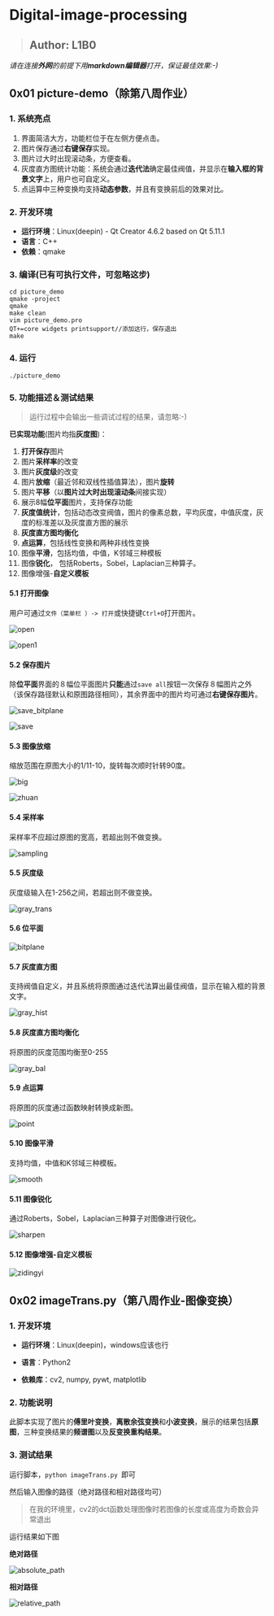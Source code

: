 # Digital-image-processing

>  ## Author: L1B0

*请在连接**外网**的前提下用**markdown编辑器**打开，保证最佳效果:-)*

## 0x01 picture-demo（除第八周作业）

### 1. 系统亮点

1. 界面简洁大方，功能栏位于在左侧方便点击。
2. 图片保存通过**右键保存**实现。
3. 图片过大时出现滚动条，方便查看。
4. 灰度直方图统计功能：系统会通过**迭代法**确定最佳阀值，并显示在**输入框的背景文字**上，用户也可自定义。
5. 点运算中三种变换均支持**动态参数**，并且有变换前后的效果对比。

### 2. 开发环境

* **运行环境**：Linux(deepin) - Qt Creator 4.6.2 based on Qt 5.11.1
* **语言**：C++
* **依赖**：qmake

### 3. 编译(已有可执行文件，可忽略这步)

```
cd picture_demo 
qmake -project
qmake                                           
make clean
vim picture_demo.pro
QT+=core widgets printsupport//添加这行，保存退出
make      
```

### 4. 运行

```
./picture_demo
```

### 5. 功能描述＆测试结果

> 运行过程中会输出一些调试过程的结果，请忽略:-)

**已实现功能**(图片均指**灰度图**)：

1. **打开保存**图片
2. 图片**采样率**的改变
3. 图片**灰度级**的改变
4. 图片**放缩**（最近邻和双线性插值算法），图片**旋转**
5. 图片**平移**（以**图片过大时出现滚动条**间接实现）
6. 展示8幅**位平面**图片，支持保存功能
7. **灰度值统计**，包括动态改变阀值，图片的像素总数，平均灰度，中值灰度，灰度的标准差以及灰度直方图的展示
8. **灰度直方图均衡化**
9. **点运算**，包括线性变换和两种非线性变换
10. 图像**平滑**，包括均值，中值，K邻域三种模板
11. 图像**锐化**， 包括Roberts，Sobel，Laplacian三种算子。
12. 图像增强-**自定义模板**

#### 5.1 打开图像

用户可通过`文件（菜单栏 ）-> 打开`或快捷键`Ctrl+O`打开图片。

![open](https://s1.ax1x.com/2018/10/23/iDzJ9U.png)

![open1](https://s1.ax1x.com/2018/10/23/iDzNjJ.md.png)

#### 5.2 保存图片

除**位平面**界面的８幅位平面图片**只能**通过`save all`按钮一次保存８幅图片之外（该保存路径默认和原图路径相同），其余界面中的图片均可通过**右键保存图片**。

![save_bitplane](https://s1.ax1x.com/2018/10/23/irSpCT.png)

![save](https://s1.ax1x.com/2018/10/23/iDzz5V.png)

#### 5.3 图像放缩 

缩放范围在原图大小的1/11-10，旋转每次顺时针转90度。

![big](https://s1.ax1x.com/2018/10/23/irCuGV.png)

![zhuan](https://s1.ax1x.com/2018/10/23/irC1r4.png)

#### 5.4 采样率

采样率不应超过原图的宽高，若超出则不做变换。

![sampling](https://s1.ax1x.com/2018/10/23/irCOzT.png)

#### 5.5 灰度级

灰度级输入在1-256之间，若超出则不做变换。

![gray_trans](https://s1.ax1x.com/2018/10/23/irCTds.png)

#### 5.6 位平面

![bitplane](https://s1.ax1x.com/2018/10/23/irPSeJ.md.png)

#### 5.7 灰度直方图

支持阀值自定义，并且系统将原图通过迭代法算出最佳阀值，显示在输入框的背景文字。

![gray_hist](https://s1.ax1x.com/2018/10/23/irPlfP.png)

#### 5.8 灰度直方图均衡化

将原图的灰度范围均衡至0-255

![gray_bal](https://s1.ax1x.com/2018/10/23/irPwYq.png)

#### 5.9 点运算

将原图的灰度通过函数映射转换成新图。

![point](https://s1.ax1x.com/2018/10/23/irPyXF.png)

#### 5.10 图像平滑

支持均值，中值和K邻域三种模板。

![smooth](https://s1.ax1x.com/2018/10/23/irPhfx.png)

#### 5.11 图像锐化

通过Roberts，Sobel，Laplacian三种算子对图像进行锐化。

![sharpen](https://s1.ax1x.com/2018/10/23/irPTXD.md.png)

#### 5.12 图像增强-自定义模板

![zidingyi](https://s1.ax1x.com/2018/10/23/irii7j.png)

## 0x02 imageTrans.py（第八周作业-图像变换）

### 1. 开发环境

- **运行环境**：Linux(deepin)，windows应该也行


- **语言**：Python2


- **依赖库**：cv2, numpy, pywt, matplotlib

### 2. 功能说明

此脚本实现了图片的**傅里叶变换**，**离散余弦变换**和**小波变换**，展示的结果包括**原图**，三种变换结果的**频谱图**以及**反变换重构结果**。

### 3. 测试结果

运行脚本，`python imageTrans.py `即可

然后输入图像的路径（绝对路径和相对路径均可）

> 在我的环境里，cv2的dct函数处理图像时若图像的长度或高度为奇数会异常退出

运行结果如下图

**绝对路径**

![absolute_path](https://s1.ax1x.com/2018/10/18/iwAyEn.md.png)

**相对路径**

![relative_path](https://s1.ax1x.com/2018/10/18/iwA2CV.md.png)








